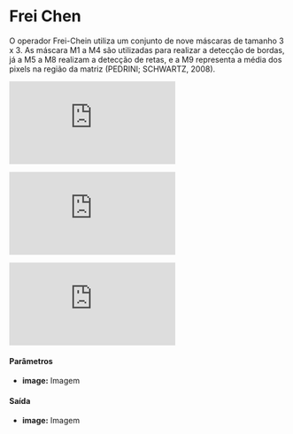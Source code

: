 # Frei Chen

O operador Frei-Chein utiliza um conjunto de nove máscaras de tamanho 3 x 3. As máscara M1 a M4 são utilizadas para realizar a detecção de bordas, já a M5 a M8 realizam a detecção de retas, e a M9 representa a média dos pixels na região da matriz (PEDRINI; SCHWARTZ, 2008). 

![equation](http://latex.codecogs.com/svg.latex?M1%20%5Cbegin%7Bbmatrix%7D%201%20%26%20%5Csqrt%7B2%7D%20%26%201%20%5C%5C%200%20%26%200%20%26%200%20%5C%5C%20-1%20%26%20-%5Csqrt%7B2%7D%20%26%20-1%20%5C%5C%20%5Cend%7Bbmatrix%7D%20M2%20%5Cbegin%7Bbmatrix%7D%200%20%26%201%20%26%20-1%20%5C%5C%20%5Csqrt%7B2%7D%20%26%200%20%26%20-%5Csqrt%7B2%7D%20%5C%5C%201%20%26%200%20%26%20-1%20%5C%5C%20%5Cend%7Bbmatrix%7D%20M3%20%5Cbegin%7Bbmatrix%7D%200%20%26%20-1%20%26%20%5Csqrt%7B2%7D%20%5C%5C%201%20%26%200%20%26%20-1%20%5C%5C%20-%5Csqrt%7B2%7D%20%26%201%20%26%200%20%5C%5C%20%5Cend%7Bbmatrix%7D)  

![equation](http://latex.codecogs.com/svg.latex?M4%20%5Cbegin%7Bbmatrix%7D%20%5Csqrt%7B2%7D%20%26%20-1%20%26%200%20%5C%5C%20-1%20%26%200%20%26%201%20%5C%5C%200%20%26%201%20%26%20-%5Csqrt%7B2%7D%20%5C%5C%20%5Cend%7Bbmatrix%7D%20M5%20%5Cbegin%7Bbmatrix%7D%200%20%26%201%20%26%200%20%5C%5C%20-1%20%26%200%20%26%20-1%20%5C%5C%200%20%26%201%20%26%200%20%5C%5C%20%5Cend%7Bbmatrix%7D%20M6%20%5Cbegin%7Bbmatrix%7D%20-1%20%26%200%20%26%201%20%5C%5C%200%20%26%200%20%26%200%20%5C%5C%201%20%26%200%20%26%20-1%20%5C%5C%20%5Cend%7Bbmatrix%7D)  

![equation](http://latex.codecogs.com/svg.latex?M7%20%5Cbegin%7Bbmatrix%7D%201%20%26%20-2%20%26%201%20%5C%5C%20-2%20%26%204%20%26%20-2%20%5C%5C%201%20%26%20-2%20%26%201%20%5C%5C%20%5Cend%7Bbmatrix%7D%20M8%20%5Cbegin%7Bbmatrix%7D%20-2%20%26%201%20%26%20-2%20%5C%5C%201%20%26%204%20%26%201%20%5C%5C%20-2%20%26%201%20%26%20-2%20%5C%5C%20%5Cend%7Bbmatrix%7D%20M9%20%5Cbegin%7Bbmatrix%7D%201%20%26%201%20%26%201%20%5C%5C%201%20%26%201%20%26%200%20%5C%5C%201%20%26%201%20%26%20-1%20%5C%5C%20%5Cend%7Bbmatrix%7D)


#### Parâmetros
* __image:__ Imagem

#### Saída
* __image:__ Imagem
